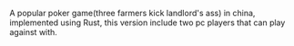 A popular poker game(three farmers kick landlord's ass) in china, implemented using Rust, this version include two pc players that can play against with.
